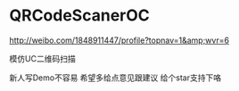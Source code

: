 # QRCodeScanerOC
http://weibo.com/1848911447/profile?topnav=1&amp;wvr=6

模仿UC二维码扫描

新人写Demo不容易
希望多给点意见跟建议
给个star支持下咯
